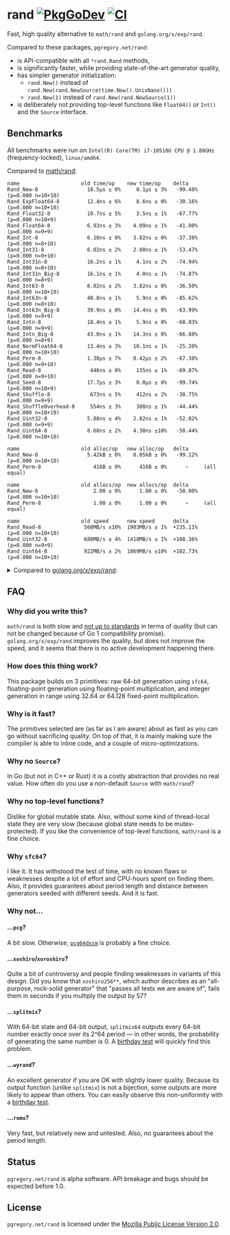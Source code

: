 # rand [![PkgGoDev][godev-img]][godev] [![CI][ci-img]][ci]

Fast, high quality alternative to `math/rand` and `golang.org/x/exp/rand`.

Compared to these packages, `pgregory.net/rand`:

- is API-compatible with all `*rand.Rand` methods,
- is significantly faster, while providing state-of-the-art generator quality,
- has simpler generator initialization:
  - `rand.New()` instead of `rand.New(rand.NewSource(time.Now().UnixNano()))`
  - `rand.New(1)` instead of `rand.New(rand.NewSource(1))`
- is deliberately not providing top-level functions like `Float64()` or `Int()`
  and the `Source` interface.

## Benchmarks

All benchmarks were run on `Intel(R) Core(TM) i7-10510U CPU @ 1.80GHz` (frequency-locked),
`linux/amd64`.

Compared to [math/rand](https://pkg.go.dev/math/rand):

```
name                    old time/op    new time/op    delta
Rand_New-8                18.5µs ± 0%     0.1µs ± 3%   -99.48%  (p=0.000 n=10+10)
Rand_ExpFloat64-8         12.4ns ± 6%     8.6ns ± 0%   -30.16%  (p=0.000 n=10+10)
Rand_Float32-8            10.7ns ± 5%     3.5ns ± 1%   -67.77%  (p=0.000 n=10+9)
Rand_Float64-8            6.93ns ± 3%    4.09ns ± 1%   -41.00%  (p=0.000 n=9+9)
Rand_Int-8                6.10ns ± 0%    3.82ns ± 0%   -37.38%  (p=0.000 n=8+10)
Rand_Int31-8              6.02ns ± 2%    2.80ns ± 1%   -53.47%  (p=0.000 n=9+10)
Rand_Int31n-8             16.2ns ± 1%     4.1ns ± 2%   -74.94%  (p=0.000 n=8+10)
Rand_Int31n_Big-8         16.1ns ± 1%     4.0ns ± 1%   -74.87%  (p=0.000 n=8+9)
Rand_Int63-8              6.02ns ± 2%    3.82ns ± 0%   -36.50%  (p=0.000 n=10+10)
Rand_Int63n-8             40.8ns ± 1%     5.9ns ± 0%   -85.62%  (p=0.000 n=8+10)
Rand_Int63n_Big-8         39.9ns ± 0%    14.4ns ± 0%   -63.99%  (p=0.000 n=9+9)
Rand_Intn-8               18.4ns ± 1%     5.9ns ± 0%   -68.03%  (p=0.000 n=9+9)
Rand_Intn_Big-8           43.0ns ± 1%    14.3ns ± 0%   -66.88%  (p=0.000 n=8+9)
Rand_NormFloat64-8        13.4ns ± 3%    10.1ns ± 1%   -25.20%  (p=0.000 n=10+10)
Rand_Perm-8               1.30µs ± 7%    0.42µs ± 2%   -67.38%  (p=0.000 n=9+10)
Rand_Read-8                446ns ± 8%     135ns ± 1%   -69.87%  (p=0.000 n=9+10)
Rand_Seed-8               17.7µs ± 3%     0.0µs ± 0%   -99.74%  (p=0.000 n=10+9)
Rand_Shuffle-8             673ns ± 5%     412ns ± 2%   -38.75%  (p=0.000 n=9+9)
Rand_ShuffleOverhead-8     554ns ± 3%     308ns ± 1%   -44.44%  (p=0.000 n=10+10)
Rand_Uint32-8             5.88ns ± 4%    2.82ns ± 1%   -52.02%  (p=0.000 n=9+9)
Rand_Uint64-8             8.68ns ± 2%    4.30ns ±10%   -50.44%  (p=0.000 n=10+10)

name                    old alloc/op   new alloc/op   delta
Rand_New-8                5.42kB ± 0%    0.05kB ± 0%   -99.12%  (p=0.000 n=10+10)
Rand_Perm-8                 416B ± 0%      416B ± 0%      ~     (all equal)

name                    old allocs/op  new allocs/op  delta
Rand_New-8                  2.00 ± 0%      1.00 ± 0%   -50.00%  (p=0.000 n=10+10)
Rand_Perm-8                 1.00 ± 0%      1.00 ± 0%      ~     (all equal)

name                    old speed      new speed      delta
Rand_Read-8              568MB/s ±10%  1903MB/s ± 1%  +235.11%  (p=0.000 n=10+10)
Rand_Uint32-8            680MB/s ± 4%  1418MB/s ± 1%  +108.36%  (p=0.000 n=9+9)
Rand_Uint64-8            922MB/s ± 2%  1869MB/s ±10%  +102.73%  (p=0.000 n=10+10)
```

<details>
<summary>Compared to <a href="https://pkg.go.dev/golang.org/x/exp/rand">golang.org/x/exp/rand</a>:</summary>

```
name                    old time/op    new time/op    delta
Rand_New-8                 104ns ± 5%      97ns ± 3%    -6.83%  (p=0.000 n=10+10)
Rand_ExpFloat64-8         13.3ns ± 8%     8.6ns ± 0%   -34.92%  (p=0.000 n=10+10)
Rand_Float32-8            15.1ns ±10%     3.5ns ± 1%   -77.11%  (p=0.000 n=9+9)
Rand_Float64-8            11.4ns ± 1%     4.1ns ± 1%   -64.02%  (p=0.000 n=10+9)
Rand_Int-8                7.37ns ± 2%    3.82ns ± 0%   -48.14%  (p=0.000 n=9+10)
Rand_Int31-8              7.32ns ± 2%    2.80ns ± 1%   -61.73%  (p=0.000 n=10+10)
Rand_Int31n-8             27.0ns ± 1%     4.1ns ± 2%   -85.01%  (p=0.000 n=10+10)
Rand_Int31n_Big-8         27.1ns ± 1%     4.0ns ± 1%   -85.06%  (p=0.000 n=9+9)
Rand_Int63-8              7.29ns ± 4%    3.82ns ± 0%   -47.56%  (p=0.000 n=10+10)
Rand_Int63n-8             27.7ns ± 6%     5.9ns ± 0%   -78.85%  (p=0.000 n=10+10)
Rand_Int63n_Big-8         43.1ns ± 3%    14.4ns ± 0%   -66.67%  (p=0.000 n=10+9)
Rand_Intn-8               26.8ns ± 6%     5.9ns ± 0%   -78.12%  (p=0.000 n=10+9)
Rand_Intn_Big-8           40.1ns ± 0%    14.3ns ± 0%   -64.45%  (p=0.000 n=8+9)
Rand_NormFloat64-8        14.2ns ± 3%    10.1ns ± 1%   -29.18%  (p=0.000 n=10+10)
Rand_Perm-8               1.61µs ±10%    0.42µs ± 2%   -73.66%  (p=0.000 n=9+10)
Rand_Read-8                473ns ± 2%     135ns ± 1%   -71.56%  (p=0.000 n=10+10)
Rand_Seed-8               5.85ns ± 2%   46.27ns ± 0%  +691.44%  (p=0.000 n=8+9)
Rand_Shuffle-8            1.49µs ± 1%    0.41µs ± 2%   -72.33%  (p=0.000 n=10+9)
Rand_ShuffleOverhead-8    1.33µs ± 2%    0.31µs ± 1%   -76.92%  (p=0.000 n=10+10)
Rand_Uint32-8             6.97ns ± 1%    2.82ns ± 1%   -59.54%  (p=0.000 n=9+9)
Rand_Uint64-8             6.99ns ± 1%    4.30ns ±10%   -38.44%  (p=0.000 n=9+10)
Rand_Uint64n-8            27.5ns ± 8%     6.2ns ±10%   -77.42%  (p=0.000 n=10+10)
Rand_Uint64n_Big-8        41.4ns ± 3%     9.8ns ± 1%   -76.36%  (p=0.000 n=10+9)
Rand_MarshalBinary-8      40.6ns ± 9%     6.3ns ± 4%   -84.59%  (p=0.000 n=10+10)
Rand_UnmarshalBinary-8    5.40ns ± 5%    6.15ns ± 0%   +13.88%  (p=0.000 n=10+10)

name                    old alloc/op   new alloc/op   delta
Rand_New-8                 48.0B ± 0%     48.0B ± 0%      ~     (all equal)
Rand_Perm-8                 416B ± 0%      416B ± 0%      ~     (all equal)
Rand_MarshalBinary-8       16.0B ± 0%      0.0B       -100.00%  (p=0.000 n=10+10)
Rand_UnmarshalBinary-8     0.00B          0.00B           ~     (all equal)

name                    old allocs/op  new allocs/op  delta
Rand_New-8                  2.00 ± 0%      1.00 ± 0%   -50.00%  (p=0.000 n=10+10)
Rand_Perm-8                 1.00 ± 0%      1.00 ± 0%      ~     (all equal)
Rand_MarshalBinary-8        1.00 ± 0%      0.00       -100.00%  (p=0.000 n=10+10)
Rand_UnmarshalBinary-8      0.00           0.00           ~     (all equal)

name                    old speed      new speed      delta
Rand_Read-8              541MB/s ± 2%  1903MB/s ± 1%  +251.62%  (p=0.000 n=10+10)
Rand_Uint32-8            574MB/s ± 1%  1418MB/s ± 1%  +147.16%  (p=0.000 n=9+9)
Rand_Uint64-8           1.15GB/s ± 1%  1.87GB/s ±10%   +63.23%  (p=0.000 n=9+10)
```
</details>

## FAQ

### Why did you write this?

`math/rand` is both slow and [not up to standards](https://gist.github.com/flyingmutant/ad5841f5e594aa8687fe47de34985e6a)
in terms of quality (but can not be changed because of Go 1 compatibility promise).
`golang.org/x/exp/rand` improves the quality, but does not improve the speed,
and it seems that there is no active development happening there.

### How does this thing work?

This package builds on 3 primitives: raw 64-bit generation using `sfc64`, floating-point
generation using floating-point multiplication, and integer generation in range using
32.64 or 64.128 fixed-point multiplication.

### Why is it fast?

The primitives selected are (as far as I am aware) about as fast as you can go
without sacrificing quality. On top of that, it is mainly making sure the compiler
is able to inline code, and a couple of micro-optimizations.

### Why no `Source`?

In Go (but not in C++ or Rust) it is a costly abstraction that provides no real value.
How often do you use a non-default `Source` with `math/rand`?

### Why no top-level functions?

Dislike for global mutable state. Also, without some kind of thread-local state they are
very slow (because global state needs to be mutex-protected). If you like the
convenience of top-level functions, `math/rand` is a fine choice.

### Why `sfc64`?

I like it. It has withstood the test of time, with no known flaws or weaknesses despite
a lot of effort and CPU-hours spent on finding them. Also, it provides guarantees about period
length and distance between generators seeded with different seeds. And it is fast.

### Why not...

#### ...`pcg`?

A bit slow. Otherwise, [`pcg64dxsm`](https://numpy.org/devdocs/reference/random/bit_generators/pcg64dxsm.html)
is probably a fine choice.

#### ...`xoshiro`/`xoroshiro`?

Quite a bit of controversy and people finding weaknesses in variants of this design.
Did you know that `xoshiro256**`, which author describes as an "all-purpose, rock-solid generator"
that "passes all tests we are aware of", fails them in seconds if you multiply the output by 57?

#### ...`splitmix`?

With 64-bit state and 64-bit output, `splitmix64` outputs every 64-bit number exactly once
over its 2^64 period — in other words, the probability of generating the same number is 0.
A [birthday test](https://www.pcg-random.org/posts/birthday-test.html) will quickly find
this problem.

#### ...`wyrand`?

An excellent generator if you are OK with slightly lower quality. Because its output function
(unlike `splitmix`) is not a bijection, some outputs are more likely to appear than others.
You can easily observe this non-uniformity with
a [birthday test](https://gist.github.com/flyingmutant/cb69e96872023f9f580868e746d1128a).

#### ...`romu`?

Very fast, but relatively new and untested. Also, no guarantees about the period length.

## Status

`pgregory.net/rand` is alpha software. API breakage and bugs should be expected before 1.0.

## License

`pgregory.net/rand` is licensed under the [Mozilla Public License Version 2.0](./LICENSE). 

[godev-img]: https://pkg.go.dev/badge/pgregory.net/rand
[godev]: https://pkg.go.dev/pgregory.net/rand
[ci-img]: https://github.com/flyingmutant/rand/workflows/CI/badge.svg
[ci]: https://github.com/flyingmutant/rand/actions
